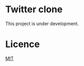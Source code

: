 # Twitter clone
This project is under development.
# Licence
[MIT](https://github.com/luiz-developer/twitter-clone-project/blob/main/LICENSE)

